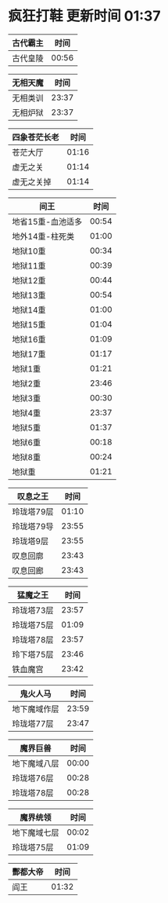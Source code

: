 # 疯狂打鞋 更新时间 01:37

| 古代霸主   | 时间    |
|--------|-------|
| 古代皇陵 | 00:56 |

| 无相天魔   | 时间    |
|--------|-------|
| 无相类训 | 23:37 |
| 无相炉狱 | 23:37 |

| 四象苍茫长老   | 时间    |
|--------|-------|
| 苍茫大厅 | 01:16 |
| 虚无之关 | 01:14 |
| 虚无之关掉 | 01:14 |

| 间王   | 时间    |
|--------|-------|
| 地省15重-血池适多 | 00:54 |
| 地外14重-柱死类 | 01:00 |
| 地狱10重 | 00:34 |
| 地狱11重 | 00:39 |
| 地狱12重 | 00:44 |
| 地狱13重 | 00:54 |
| 地狱14重 | 01:00 |
| 地狱15重 | 01:04 |
| 地狱16重 | 01:09 |
| 地狱17重 | 01:17 |
| 地狱1重 | 01:21 |
| 地狱2重 | 23:46 |
| 地狱3重 | 00:30 |
| 地狱4重 | 23:37 |
| 地狱5重 | 01:37 |
| 地狱6重 | 00:18 |
| 地狱8重 | 00:24 |
| 地狱重 | 01:21 |

| 叹息之王   | 时间    |
|--------|-------|
| 玲珑塔79层 | 01:10 |
| 玲珑塔79导 | 23:55 |
| 玲珑塔9层 | 23:55 |
| 叹息回廓 | 23:43 |
| 叹息回廊 | 23:43 |

| 猛魔之王   | 时间    |
|--------|-------|
| 玲珑塔73层 | 23:57 |
| 玲珑塔75层 | 01:09 |
| 玲珑塔78层 | 23:57 |
| 玲下塔75层 | 23:46 |
| 铁血魔宫 | 23:42 |

| 鬼火人马   | 时间    |
|--------|-------|
| 地下魔域作层 | 23:59 |
| 玲珑塔77层 | 23:47 |

| 魔界巨兽   | 时间    |
|--------|-------|
| 地下魔域八层 | 00:00 |
| 玲珑塔76层 | 00:28 |
| 玲珑塔78层 | 00:28 |

| 魔界统领   | 时间    |
|--------|-------|
| 地下魔域七层 | 00:02 |
| 玲珑塔75层 | 01:09 |

| 酆都大帝   | 时间    |
|--------|-------|
| 阎王 | 01:32 |